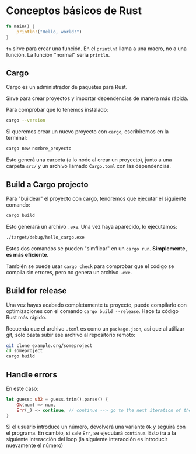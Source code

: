 # Conceptos básicos de Rust

```rust
fn main() {
    println!("Hello, world!")
}
```

`fn` sirve para crear una función. En el `println!` llama a una macro, no a una función. La función "normal" seria `println`.

## Cargo

Cargo es un administrador de paquetes para Rust.

Sirve para crear proyectos y importar dependencias de manera más
rápida.

Para comprobar que lo tenemos instalado:

```bash
cargo --version
```

Si queremos crear un nuevo proyecto con `cargo`, escribiremos en la terminal:

```bash
cargo new nombre_proyecto
```

Esto generá una carpeta (a lo node al crear un proyecto), junto a una carpeta `src/` y un archivo llamado `Cargo.toml` con las dependencias.

## Build a Cargo projecto

Para "buildear" el proyecto con cargo, tendremos que ejecutar el siguiente comando:

```bash
cargo build
```

Esto generará un archivo `.exe`. Una vez haya aparecido, lo ejecutamos:

```bash
./target/debug/hello_cargo.exe
```

Estos dos comandos se pueden "simflicar" en un `cargo run`. **Simplemente, es más eficiente**.

También se puede usar `cargo check` para comprobar que el código se compila sin errores, pero no genera un archivo `.exe`.

## Build for release

Una vez hayas acabado completamente tu proyecto, puede compilarlo con optimizaciones con el comando `cargo build --release`. Hace tu código Rust más rápido.

Recuerda que el archivo `.toml` es como un `package.json`, así que al utilizar git, solo basta subir ese archivo al repositorio remoto:

```bash
git clone example.org/someproject
cd someproject
cargo build
```
## Handle errors
En este caso:
```rust
let guess: u32 = guess.trim().parse() {
    Ok(num) => num,
    Err(_) => continue, // continue --> go to the next iteration of the loop
}
```
Si el usuario introduce un número, devolverá una variante `Ok` y seguirá con el programa. En cambio, si sale `Err`, se ejecutará `continue`. Esto irá a la siguiente interacción del loop (la siguiente interacción es introducir nuevamente el número)
